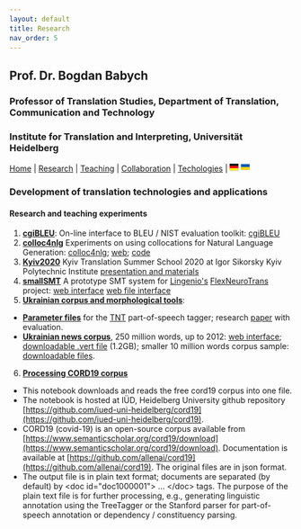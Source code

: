 ```yaml
---
layout: default
title: Research
nav_order: 5
---
```



## Prof. Dr. Bogdan Babych
### Professor of Translation Studies, Department of Translation, Communication and Technology
### Institute for Translation and Interpreting, Universität Heidelberg

[Home](index.md) | [Research](research.md) | [Teaching](teaching.md) | [Collaboration](collaboration.md) | [Techologies](techlabs.md) | [![Image](de_l_flag.png)](/de_index.html) [![Image](uk_l_flag.png)](/uk_index.html)

### Development of translation technologies and applications

#### Research and teaching experiments

1. [**cgiBLEU**](http://corpus.leeds.ac.uk/corpuslabs/lab201801cgibleu/): On-line interface to BLEU / NIST evaluation toolkit: [cgiBLEU](http://corpus.leeds.ac.uk/corpuslabs/lab201801cgibleu/)
2. [**colloc4nlg**](http://corpus.leeds.ac.uk/corpuslabs/lab201810cnlg/colloc4nlg.html) Experiments on using collocations for Natural Language Generation: [colloc4nlg](https://github.com/bogdanbabych/colloc4nlg); [web](http://corpus.leeds.ac.uk/corpuslabs/lab201810cnlg/colloc4nlg.html); [code](http://corpus.leeds.ac.uk/corpuslabs/lab201810cnlg/?C=M;O=A)
3. [**Kyiv2020**](http://corpus.leeds.ac.uk/corpuslabs/lab2020Kyiv) Kyiv Translation Summer School 2020 at Igor Sikorsky Kyiv Polytechnic Institute [presentation and materials](http://corpus.leeds.ac.uk/corpuslabs/lab2020Kyiv/)
4. [**smallSMT**](http://corpus.leeds.ac.uk/lingenio/) A prototype SMT system for [Lingenio's](https://lingenio.de/en/) [FlexNeuroTrans](https://lingenio.de/en/research/projects/FlexNeuroTrans/) project: [web interface](http://corpus.leeds.ac.uk/lingenio/) [web file interface](http://corpus.leeds.ac.uk/lingenio/indexfile.html)
5. [**Ukrainian corpus and morphological tools**](http://corpus.leeds.ac.uk/svitlana/tnt/ua/):
- [**Parameter files**](http://corpus.leeds.ac.uk/svitlana/tnt/ua/) for the [TNT](http://www.coli.uni-saarland.de/~thorsten/tnt/) part-of-speech tagger; research [paper](http://eprints.whiterose.ac.uk/100896/3/BabychExperiencing%20the%20digital%20world.pdf) with evaluation.
- [**Ukrainian news corpus**](http://corpus.leeds.ac.uk/internet2.html), 250 million words, up to 2012: [web interface](http://corpus.leeds.ac.uk/internet2.html); [downloadable .vert file](http://corpus.leeds.ac.uk/corpuslabs/lab2020Kyiv/INTERNET-UA/) (1.2GB); smaller 10 million words corpus sample: [downloadable files](http://corpus.leeds.ac.uk/corpuslabs/lab2020Kyiv/INTERNET-UA10M/).
6. [**Processing CORD19 corpus**](https://colab.research.google.com/github/iued-uni-heidelberg/cord19/blob/main/cord19download2text.ipynb#scrollTo=apx9q6HAbXkM)
- This notebook downloads and reads the free cord19 corpus into one file.
- The notebook is hosted at IÜD, Heidelberg University github repository [https://github.com/iued-uni-heidelberg/cord19](https://github.com/iued-uni-heidelberg/cord19).
- CORD19 (covid-19) is an open-source corpus available from [https://www.semanticscholar.org/cord19/download](https://www.semanticscholar.org/cord19/download). Documentation is available at [https://github.com/allenai/cord19](https://github.com/allenai/cord19). The original files are in json format.
- The output file is in plain text format; documents are separated (by default) by \<doc id="doc1000001"> ... \</doc> tags. The purpose of the plain text file is for further processing, e.g., generating linguistic annotation using the TreeTagger or the Stanford parser for part-of-speech annotation or dependency / constituency parsing.
